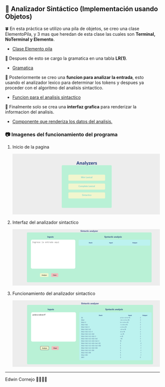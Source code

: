 ## 🌿 Analizador Sintáctico (Implementación usando Objetos)

🍀 En esta práctica se utilizo una pila de objetos, se creo una clase ElementoPila, y 3 mas que heredan de esta clase las cuales son **Terminal, NoTerminal y Elemento**.

- [Clase Elemento pila](src/components/AnalizadorSintactico/Mini/ElementoPila.js)

🍃 Despues de esto se cargo la gramatica en una tabla **LR(1)**.

- [Gramatica](src/components/AnalizadorSintactico/Mini/Gramatica.js)

🌱 Posteriormente se creo una **funcion para analizar la entrada**, esto usando el analizador lexico para determinar los tokens y despues ya proceder con el algoritmo del analisis sintactico.

- [Funcion para el analisis sintactico](src/components/AnalizadorSintactico/Mini/Analyze.js)

🌳 Finalmente solo se crea una **interfaz grafica** para renderizar la informacion del analisis.

- [Componente que renderiza los datos del analisis.](src/components/AnalizadorSintactico/Mini/sintactic.jsx)

### 📷 Imagenes del funcionamiento del programa

1. Inicio de la pagina

    ![Menu](https://github.com/ed-corne/ProyectoSemTraductores2/blob/main/src/assets/newMenu.png)

2. Interfaz del analizador sintactico

    ![Mini sintactico](https://github.com/ed-corne/ProyectoSemTraductores2/blob/main/src/assets/miniSintac1.png)

3. Funcionamiento del analizador sintactico

    ![Funcionamiento del sintactico](https://github.com/ed-corne/ProyectoSemTraductores2/blob/main/src/assets/miniSintac2.png)

-----
Edwin Cornejo 💚👨🏻‍💻